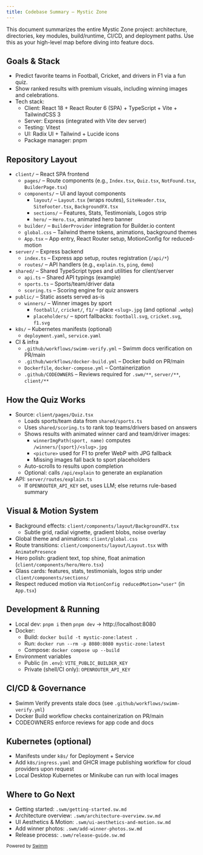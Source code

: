 ```yaml
---
title: Codebase Summary – Mystic Zone
---
```


This document summarizes the entire Mystic Zone project: architecture, directories, key modules, build/runtime, CI/CD, and deployment paths. Use this as your high-level map before diving into feature docs.

## Goals & Stack

- Predict favorite teams in Football, Cricket, and drivers in F1 via a fun quiz.
- Show ranked results with premium visuals, including winning images and celebrations.
- Tech stack:
  - Client: React 18 + React Router 6 (SPA) + TypeScript + Vite + TailwindCSS 3
  - Server: Express (integrated with Vite dev server)
  - Testing: Vitest
  - UI: Radix UI + Tailwind + Lucide icons
  - Package manager: pnpm

## Repository Layout

- `client/` – React SPA frontend
  - `pages/` – Route components (e.g., `Index.tsx`, `Quiz.tsx`, `NotFound.tsx`, `BuilderPage.tsx`)
  - `components/` – UI and layout components
    - `layout/` – `Layout.tsx` (wraps routes), `SiteHeader.tsx`, `SiteFooter.tsx`, `BackgroundFX.tsx`
    - `sections/` – Features, Stats, Testimonials, Logos strip
    - `hero/` – `Hero.tsx`, animated hero banner
  - `builder/` – `BuilderProvider` integration for Builder.io content
  - `global.css` – Tailwind theme tokens, animations, background themes
  - `App.tsx` – App entry, React Router setup, MotionConfig for reduced-motion
- `server/` – Express backend
  - `index.ts` – Express app setup, routes registration (`/api/*`)
  - `routes/` – API handlers (e.g., `explain.ts`, `ping`, `demo`)
- `shared/` – Shared TypeScript types and utilities for client/server
  - `api.ts` – Shared API typings (example)
  - `sports.ts` – Sports/team/driver data
  - `scoring.ts` – Scoring engine for quiz answers
- `public/` – Static assets served as-is
  - `winners/` – Winner images by sport
    - `football/`, `cricket/`, `f1/` – place `<slug>.jpg` (and optional `.webp`)
    - `placeholders/` – sport fallbacks: `football.svg`, `cricket.svg`, `f1.svg`
- `k8s/` – Kubernetes manifests (optional)
  - `deployment.yaml`, `service.yaml`
- CI & infra
  - `.github/workflows/swimm-verify.yml` – Swimm docs verification on PR/main
  - `.github/workflows/docker-build.yml` – Docker build on PR/main
  - `Dockerfile`, `docker-compose.yml` – Containerization
  - `.github/CODEOWNERS` – Reviews required for `.swm/**`, `server/**`, `client/**`

## How the Quiz Works

- Source: `client/pages/Quiz.tsx`
  - Loads sports/team data from `shared/sports.ts`
  - Uses `shared/scoring.ts` to rank top teams/drivers based on answers
  - Shows results with animated winner card and team/driver images:
    - `winnerImgPath(sport, name)` computes `/winners/{sport}/<slug>.jpg`
    - `<picture>` used for F1 to prefer WebP with JPG fallback
    - Missing images fall back to sport placeholders
  - Auto-scrolls to results upon completion
  - Optional: calls `/api/explain` to generate an explanation
- API: `server/routes/explain.ts`
  - If `OPENROUTER_API_KEY` set, uses LLM; else returns rule-based summary

## Visual & Motion System

- Background effects: `client/components/layout/BackgroundFX.tsx`
  - Subtle grid, radial vignette, gradient blobs, noise overlay
- Global theme and animations: `client/global.css`
- Route transitions: `client/components/layout/Layout.tsx` with `AnimatePresence`
- Hero polish: gradient text, top shine, float animation (`client/components/hero/Hero.tsx`)
- Glass cards: features, stats, testimonials, logos strip under `client/components/sections/`
- Respect reduced motion via `MotionConfig reducedMotion="user"` (in `App.tsx`)

## Development & Running

- Local dev: `pnpm i` then `pnpm dev` → http://localhost:8080
- Docker:
  - Build: `docker build -t mystic-zone:latest .`
  - Run: `docker run --rm -p 8080:8080 mystic-zone:latest`
  - Compose: `docker compose up --build`
- Environment variables
  - Public (in `.env`): `VITE_PUBLIC_BUILDER_KEY`
  - Private (shell/CI only): `OPENROUTER_API_KEY`

## CI/CD & Governance

- Swimm Verify prevents stale docs (see `.github/workflows/swimm-verify.yml`)
- Docker Build workflow checks containerization on PR/main
- CODEOWNERS enforce reviews for app code and docs

## Kubernetes (optional)

- Manifests under `k8s/` for Deployment + Service
- Add `k8s/ingress.yaml` and GHCR image publishing workflow for cloud providers upon request
- Local Desktop Kubernetes or Minikube can run with local images

## Where to Go Next

- Getting started: `.swm/getting-started.sw.md`
- Architecture overview: `.swm/architecture-overview.sw.md`
- UI Aesthetics & Motion: `.swm/ui-aesthetics-and-motion.sw.md`
- Add winner photos: `.swm/add-winner-photos.sw.md`
- Release process: `.swm/release-guide.sw.md`

<SwmMeta version="3.0.0" repo-id="Z2l0aHViJTNBJTNBU21hcnRmZWVkYmFjayUzQSUzQVByYXR5dXNoS2F1c2hhbDA5" repo-name="Smartfeedback"><sup>Powered by [Swimm](https://app.swimm.io/)</sup></SwmMeta>
